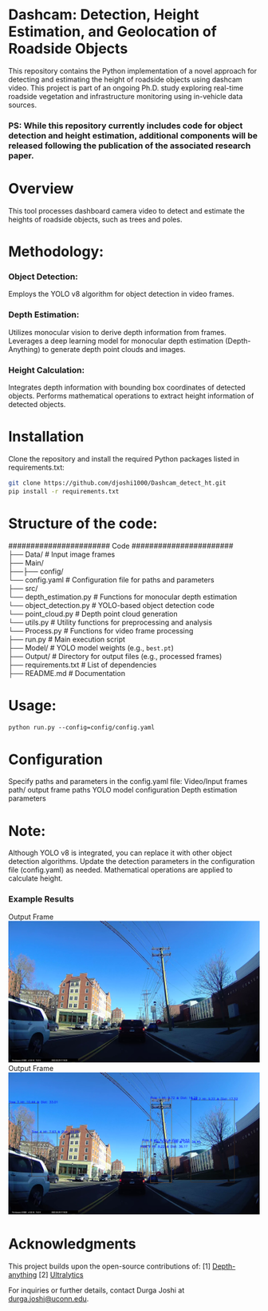 
# Dashcam: Detection, Height Estimation, and Geolocation of Roadside Objects
This repository contains the Python implementation of a novel approach for detecting and estimating the height of roadside objects using dashcam video. This project is part of an ongoing Ph.D. study exploring real-time roadside vegetation and infrastructure monitoring using in-vehicle data sources. 
### PS: While this repository currently includes code for object detection and height estimation, additional components will be released following the publication of the associated research paper.

# Overview
This tool processes dashboard camera video to detect and estimate the heights of roadside objects, such as trees and poles.

# Methodology:

### Object Detection:
Employs the YOLO v8 algorithm for object detection in video frames.

### Depth Estimation:
Utilizes monocular vision to derive depth information from frames.
Leverages a deep learning model for monocular depth estimation (Depth-Anything) to generate depth point clouds and images.

### Height Calculation:
Integrates depth information with bounding box coordinates of detected objects.
Performs mathematical operations to extract height information of detected objects.

# Installation
Clone the repository and install the required Python packages listed in requirements.txt:

```bash
git clone https://github.com/djoshi1000/Dashcam_detect_ht.git
pip install -r requirements.txt
```

# Structure of the code:
####################### Code #######################    
├── Data/                                 # Input image frames  
├── Main/  
    ├──├── config/  
       └── config.yaml                  # Configuration file for paths and parameters  
    ├── src/  
       └── depth_estimation.py          # Functions for monocular depth estimation  
       └──  object_detection.py          # YOLO-based object detection code  
       └──  point_cloud.py               # Depth point cloud generation  
       └──  utils.py                     # Utility functions for preprocessing and analysis  
       └──  Process.py                   # Functions for video frame processing  
    ├── run.py                           # Main execution script  
├── Model/                               # YOLO model weights (e.g., `best.pt`)  
├── Output/                              # Directory for output files (e.g., processed frames)  
├── requirements.txt                     # List of dependencies  
├── README.md                            # Documentation  

# Usage:
```
python run.py --config=config/config.yaml
```

# Configuration
Specify paths and parameters in the config.yaml file:
Video/Input frames path/ output frame paths
YOLO model configuration
Depth estimation parameters

# Note:
Although YOLO v8 is integrated, you can replace it with other object detection algorithms. Update the detection parameters in the configuration file (config.yaml) as needed.
Mathematical operations are applied to calculate height.

### Example Results
Output Frame![input frame](https://github.com/djoshi1000/Dashcam_detect_ht/blob/main/Data/frame_1.png) Output Frame ![outputframe](https://github.com/djoshi1000/Dashcam_detect_ht/blob/main/output/2024-12-05_18-51-08/frame_1_0.png)
	
# Acknowledgments
This project builds upon the open-source contributions of:
[1] [Depth-anything](https://github.com/LiheYoung/Depth-Anything)
[2] [Ultralytics](https://github.com/ultralytics/ultralytics.git) 

For inquiries or further details, contact Durga Joshi at durga.joshi@uconn.edu.
